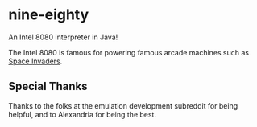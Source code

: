 # nine-eighty
An Intel 8080 interpreter in Java!

The Intel 8080 is famous for powering famous arcade machines such as
[Space Invaders](https://en.wikipedia.org/wiki/Space_Invaders).

## Special Thanks
Thanks to the folks at the emulation development subreddit for being helpful,
and to Alexandria for being the best.
